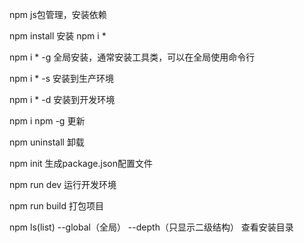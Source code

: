 npm	js包管理，安装依赖

npm install 安装 npm i *

npm i * -g 全局安装，通常安装工具类，可以在全局使用命令行

npm i * -s 安装到生产环境

npm i * -d 安装到开发环境

npm i npm -g 更新

npm uninstall 卸载

npm init 生成package.json配置文件

npm run dev 运行开发环境

npm run build 打包项目

npm ls(list) --global（全局） --depth（只显示二级结构） 查看安装目录
